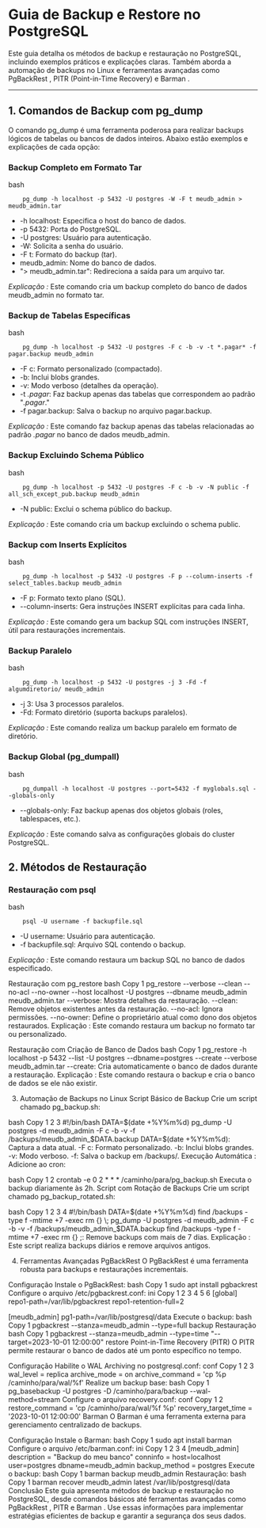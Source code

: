 # Guia de Backup e Restore no PostgreSQL

Este guia detalha os métodos de backup e restauração no PostgreSQL, incluindo exemplos práticos e explicações 
claras. Também aborda a automação de backups no Linux e ferramentas avançadas como PgBackRest , PITR (Point-in-Time Recovery) e Barman .

---

## 1. Comandos de Backup com pg_dump
O comando pg_dump é uma ferramenta poderosa para realizar backups lógicos de tabelas ou bancos de dados inteiros. Abaixo estão exemplos e explicações de cada opção:

### Backup Completo em Formato Tar
bash

        pg_dump -h localhost -p 5432 -U postgres -W -F t meudb_admin > meudb_admin.tar

- -h localhost: Especifica o host do banco de dados.
- -p 5432: Porta do PostgreSQL.
- -U postgres: Usuário para autenticação.
- -W: Solicita a senha do usuário.
- -F t: Formato do backup (tar).
- meudb_admin: Nome do banco de dados.
- "> meudb_admin.tar": Redireciona a saída para um arquivo tar.

*Explicação :* Este comando cria um backup completo do banco de dados meudb_admin no formato tar.

### Backup de Tabelas Específicas
bash

        pg_dump -h localhost -p 5432 -U postgres -F c -b -v -t *.pagar* -f pagar.backup meudb_admin

- -F c: Formato personalizado (compactado).
- -b: Inclui blobs grandes.
- -v: Modo verboso (detalhes da operação).
- -t *.pagar*: Faz backup apenas das tabelas que correspondem ao padrão "*.pagar*."
- -f pagar.backup: Salva o backup no arquivo pagar.backup.

*Explicação :* Este comando faz backup apenas das tabelas relacionadas ao padrão *.pagar* no banco de dados meudb_admin.

### Backup Excluindo Schema Público
bash

        pg_dump -h localhost -p 5432 -U postgres -F c -b -v -N public -f all_sch_except_pub.backup meudb_admin

- -N public: Exclui o schema público do backup.

*Explicação :* Este comando cria um backup excluindo o schema public.

### Backup com Inserts Explícitos
bash

        pg_dump -h localhost -p 5432 -U postgres -F p --column-inserts -f select_tables.backup meudb_admin

- -F p: Formato texto plano (SQL).
- --column-inserts: Gera instruções INSERT explícitas para cada linha.

*Explicação :* Este comando gera um backup SQL com instruções INSERT, útil para restaurações incrementais.

### Backup Paralelo
bash


        pg_dump -h localhost -p 5432 -U postgres -j 3 -Fd -f algumdiretorio/ meudb_admin

- -j 3: Usa 3 processos paralelos.
- -Fd: Formato diretório (suporta backups paralelos).

*Explicação :* Este comando realiza um backup paralelo em formato de diretório.

### Backup Global (pg_dumpall)
bash

        pg_dumpall -h localhost -U postgres --port=5432 -f myglobals.sql --globals-only

- --globals-only: Faz backup apenas dos objetos globais (roles, tablespaces, etc.).

*Explicação :* Este comando salva as configurações globais do cluster PostgreSQL.

## 2. Métodos de Restauração

### Restauração com psql
bash

        psql -U username -f backupfile.sql

- -U username: Usuário para autenticação.
- -f backupfile.sql: Arquivo SQL contendo o backup.

*Explicação :* Este comando restaura um backup SQL no banco de dados especificado.

Restauração com pg_restore
bash
Copy
1
pg_restore --verbose --clean --no-acl --no-owner --host localhost -U postgres --dbname meudb_admin meudb_admin.tar
--verbose: Mostra detalhes da restauração.
--clean: Remove objetos existentes antes da restauração.
--no-acl: Ignora permissões.
--no-owner: Define o proprietário atual como dono dos objetos restaurados.
Explicação : Este comando restaura um backup no formato tar ou personalizado.

Restauração com Criação de Banco de Dados
bash
Copy
1
pg_restore -h localhost -p 5432 --list -U postgres --dbname=postgres --create --verbose meudb_admin.tar
--create: Cria automaticamente o banco de dados durante a restauração.
Explicação : Este comando restaura o backup e cria o banco de dados se ele não existir.

3. Automação de Backups no Linux
Script Básico de Backup
Crie um script chamado pg_backup.sh:

bash
Copy
1
2
3
#!/bin/bash
DATA=$(date +%Y%m%d)
pg_dump -U postgres -d meudb_admin -F c -b -v -f /backups/meudb_admin_$DATA.backup
DATA=$(date +%Y%m%d): Captura a data atual.
-F c: Formato personalizado.
-b: Inclui blobs grandes.
-v: Modo verboso.
-f: Salva o backup em /backups/.
Execução Automática :
Adicione ao cron:

bash
Copy
1
2
crontab -e
0 2 * * * /caminho/para/pg_backup.sh
Executa o backup diariamente às 2h.
Script com Rotação de Backups
Crie um script chamado pg_backup_rotated.sh:

bash
Copy
1
2
3
4
#!/bin/bash
DATA=$(date +%Y%m%d)
find /backups -type f -mtime +7 -exec rm {} \;
pg_dump -U postgres -d meudb_admin -F c -b -v -f /backups/meudb_admin_$DATA.backup
find /backups -type f -mtime +7 -exec rm {} \;: Remove backups com mais de 7 dias.
Explicação : Este script realiza backups diários e remove arquivos antigos.

4. Ferramentas Avançadas
PgBackRest
O PgBackRest é uma ferramenta robusta para backups e restaurações incrementais.

Configuração
Instale o PgBackRest:
bash
Copy
1
sudo apt install pgbackrest
Configure o arquivo /etc/pgbackrest.conf:
ini
Copy
1
2
3
4
5
6
[global]
repo1-path=/var/lib/pgbackrest
repo1-retention-full=2

[meudb_admin]
pg1-path=/var/lib/postgresql/data
Execute o backup:
bash
Copy
1
pgbackrest --stanza=meudb_admin --type=full backup
Restauração
bash
Copy
1
pgbackrest --stanza=meudb_admin --type=time "--target=2023-10-01 12:00:00" restore
Point-in-Time Recovery (PITR)
O PITR permite restaurar o banco de dados até um ponto específico no tempo.

Configuração
Habilite o WAL Archiving no postgresql.conf:
conf
Copy
1
2
3
wal_level = replica
archive_mode = on
archive_command = 'cp %p /caminho/para/wal/%f'
Realize um backup base:
bash
Copy
1
pg_basebackup -U postgres -D /caminho/para/backup --wal-method=stream
Configure o arquivo recovery.conf:
conf
Copy
1
2
restore_command = 'cp /caminho/para/wal/%f %p'
recovery_target_time = '2023-10-01 12:00:00'
Barman
O Barman é uma ferramenta externa para gerenciamento centralizado de backups.

Configuração
Instale o Barman:
bash
Copy
1
sudo apt install barman
Configure o arquivo /etc/barman.conf:
ini
Copy
1
2
3
4
[meudb_admin]
description = "Backup do meu banco"
conninfo = host=localhost user=postgres dbname=meudb_admin
backup_method = postgres
Execute o backup:
bash
Copy
1
barman backup meudb_admin
Restauração:
bash
Copy
1
barman recover meudb_admin latest /var/lib/postgresql/data
Conclusão
Este guia apresenta métodos de backup e restauração no PostgreSQL, desde comandos básicos até ferramentas avançadas como PgBackRest , PITR e Barman . Use essas informações para implementar estratégias eficientes de backup e garantir a segurança dos seus dados.